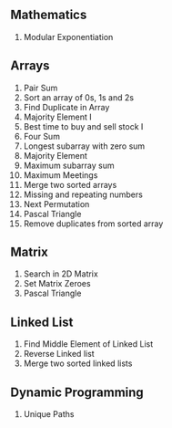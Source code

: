 ## Mathematics

1. Modular Exponentiation

## Arrays

1. Pair Sum
2. Sort an array of 0s, 1s and 2s
3. Find Duplicate in Array
4. Majority Element I
5. Best time to buy and sell stock I
6. Four Sum
7. Longest subarray with zero sum
8. Majority Element
9. Maximum subarray sum
10. Maximum Meetings
11. Merge two sorted arrays
12. Missing and repeating numbers
13. Next Permutation
14. Pascal Triangle
15. Remove duplicates from sorted array

## Matrix

1. Search in 2D Matrix
2. Set Matrix Zeroes
3. Pascal Triangle

## Linked List

1. Find Middle Element of Linked List
2. Reverse Linked list
3. Merge two sorted linked lists

## Dynamic Programming

1. Unique Paths
